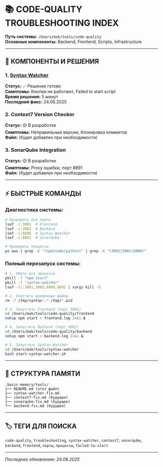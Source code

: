 # 📚 CODE-QUALITY TROUBLESHOOTING INDEX

**Путь системы:** `/Users/mak/tools/code-quality`  
**Основные компоненты:** Backend, Frontend, Scripts, Infrastructure

---

## 🔧 КОМПОНЕНТЫ И РЕШЕНИЯ

### 1. [Syntax Watcher](./syntax-watcher-fix.md)
**Статус:** ✅ Решение готово  
**Симптомы:** Кнопки не работают, Failed to start script  
**Время решения:** 5 минут  
**Последний фикс:** 24.08.2025

### 2. Context7 Version Checker
**Статус:** 🟡 В разработке  
**Симптомы:** Неправильные версии, блокировка коммитов  
**Файл:** (будет добавлен при необходимости)

### 3. SonarQube Integration
**Статус:** 🟡 В разработке  
**Симптомы:** Proxy ошибки, порт 8891  
**Файл:** (будет добавлен при необходимости)

---

## ⚡ БЫСТРЫЕ КОМАНДЫ

### Диагностика системы:
```bash
# Проверить все порты
lsof -i:3001  # Frontend
lsof -i:3002  # Backend
lsof -i:8890  # Syntax Watcher
lsof -i:8891  # SonarQube

# Проверить процессы
ps aux | grep -E "(npm|node|python)" | grep -E "(3001|3002|8890)"
```

### Полный перезапуск системы:
```bash
# 1. Убить все процессы
pkill -f "npm start"
pkill -f "syntax-watcher"
lsof -ti:3001,3002,8890,8891 | xargs kill -9

# 2. Очистить временные файлы
rm -f /tmp/syntax*.* /tmp/*.pid

# 3. Запустить Frontend (порт 3001)
cd /Users/mak/tools/code-quality/frontend
nohup npm start > frontend.log 2>&1 &

# 4. Запустить Backend (порт 3002)
cd /Users/mak/tools/code-quality/backend
nohup npm start > backend.log 2>&1 &

# 5. Запустить Syntax Watcher
cd /Users/mak/tools/syntax-watcher
bash start-syntax-watcher.sh
```

---

## 📁 СТРУКТУРА ПАМЯТИ

```
.basic-memory/tools/
├── README.md (этот файл)
├── syntax-watcher-fix.md
├── context7-fix.md (будущее)
├── sonarqube-fix.md (будущее)
└── backend-fix.md (будущее)
```

---

## 🏷️ ТЕГИ ДЛЯ ПОИСКА

`code-quality`, `troubleshooting`, `syntax-watcher`, `context7`, `sonarqube`, `backend`, `frontend`, `порты`, `процессы`, `failed-to-start`

---
*Последнее обновление: 24.08.2025*